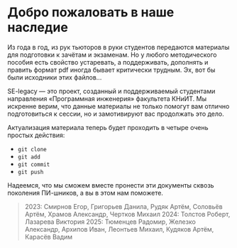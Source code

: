 # Добро пожаловать в наше наследие

Из года в год, из рук тьюторов в руки студентов передаются материалы для подготовки к зачётам и экзаменам. Но у любого методического пособия есть свойство устаревать, а поддерживать, дополнять и править формат pdf иногда бывает критически трудным. Эх, вот бы были исходники этих файлов...

SE-legacy &mdash; это проект, созданный и поддерживаемый студентами направления &laquo;Программная инженерия&raquo; факультета КНиИТ. Мы искренне верим, что данные материалы не только помогут вам отлично подготовиться к сессии, но и замотивируют вас продолжать это дело.

Актуализация материала теперь будет проходить в четыре очень простых действия:
- `git clone`
- `git add`
- `git commit`
- `git push`

Надеемся, что мы сможем вместе пронести эти документы сквозь поколения ПИ-шников, а вы в этом нам поможете.

> 2023: Смирнов Егор, Григорьев Данила, Рудяк Артём, Соловьёв Артём, Храмов Александр, Чертков Михаил
> 2024: Толстов Роберт, Лазарева Виктория
> 2025: Тюменцев Радомир, Железко Александр, Архипов Иван, Леонтьев Михаил, Кудяков Артём, Карасёв Вадим
